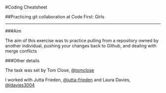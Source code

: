 #Coding Cheatsheet

##Practicing git collaboration at Code First: Girls

_______________________________________

###Aim

The aim of this exercise was to practice pulling from a repository owned by another individual, pushing your changes back to Github, and dealing with merge conflicts

###Other details

The task was set by Tom Close, [@tomclose](http://www.github.com/tomclose)

I worked with Jutta Frieden, [@jutta-frieden](https://github.com/jutta-frieden) and Laura Davies, [@ldavies3004](https://github.com/ldavies3004)
